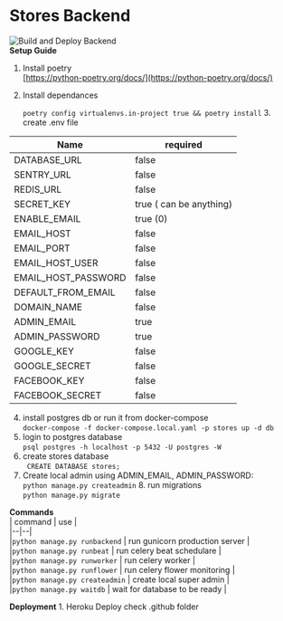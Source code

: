 
  
    
        
# Stores Backend  

![Build and Deploy Backend](https://github.com/Stores2020/backend/workflows/Build%20and%20Deploy%20Backend/badge.svg?branch=master)        
 **Setup Guide**        
1. Install poetry        
[https://python-poetry.org/docs/](https://python-poetry.org/docs/)        
        
 2. Install dependances        
        
    `poetry config virtualenvs.in-project true && poetry install` 3. create .env file        
        
        
        
| Name | required |        
|--|--|        
| DATABASE_URL | false |        
| SENTRY_URL | false |        
|REDIS_URL| false|        
|SECRET_KEY| true ( can be anything)|        
|ENABLE_EMAIL|  true (0)|        
|EMAIL_HOST| false|        
|EMAIL_PORT| false|        
|EMAIL_HOST_USER| false|        
|EMAIL_HOST_PASSWORD| false|        
|DEFAULT_FROM_EMAIL| false        
|DOMAIN_NAME| false|        
|ADMIN_EMAIL| true|        
|ADMIN_PASSWORD|true|     
|GOOGLE_KEY|false|
|GOOGLE_SECRET|false|
|FACEBOOK_KEY|false|
|FACEBOOK_SECRET| false| 
 4. install postgres db or run it from docker-compose    
  `docker-compose -f docker-compose.local.yaml -p stores up -d db`    
5. login to  postgres database      
  `psql postgres -h localhost -p 5432 -U postgres -W`      
6. create stores database      
   ` CREATE DATABASE stores;`   
7. Create local admin using ADMIN_EMAIL, ADMIN_PASSWORD:        
 `python manage.py createadmin` 8. run migrations        
`python manage.py migrate`        
        
 **Commands**   
 | command | use  |        
|--|--|        
|`python manage.py runbackend` | run gunicorn production server |        
|`python manage.py runbeat` | run celery beat schedulare |        
|`python manage.py runworker` | run celery worker |        
|`python manage.py runflower` | run celery flower monitoring |        
|`python manage.py createadmin` | create local super admin |        
|`python manage.py waitdb` | wait for database to be ready |        
        
        
**Deployment** 1. Heroku Deploy check .github folder